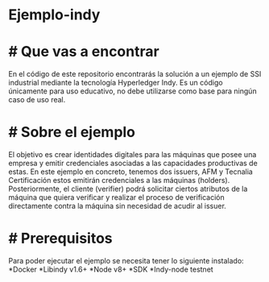 # Ejemplo-indy
# # Que vas a encontrar
En el código de este repositorio encontrarás la solución a un ejemplo de SSI industrial mediante la tecnología Hyperledger Indy. Es un código únicamente para uso educativo, no debe utilizarse como base para ningún caso de uso real.

# # Sobre el ejemplo
El objetivo es crear identidades digitales para las máquinas que posee una empresa y emitir credenciales asociadas a las capacidades productivas de estas. En este ejemplo en concreto, tenemos dos issuers, AFM y Tecnalia Certificación estos emitirán credenciales a las máquinas (holders). Posteriormente, el cliente (verifier) podrá solicitar ciertos atributos de la máquina que quiera verificar y realizar el proceso de verificación directamente contra la máquina sin necesidad de acudir al issuer.

# # Prerequisitos
Para poder ejecutar el ejemplo se necesita tener lo siguiente instalado:
*Docker
*Libindy v1.6+
*Node v8+
*SDK
*Indy-node testnet


